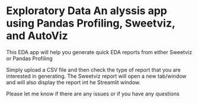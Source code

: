 # Exploratory Data An alyssis app using Pandas Profiling, Sweetviz, and AutoViz

This EDA app will help you generate quick EDA reports from either Sweetviz or Pandas Profiling

Simply upload a CSV file and then check the type of report that you are interested in generating. The Sweetviz report will open a new tab/window and will also display the report int he Streamlit window.

Please let me know if there are any issues or if you have any questions
